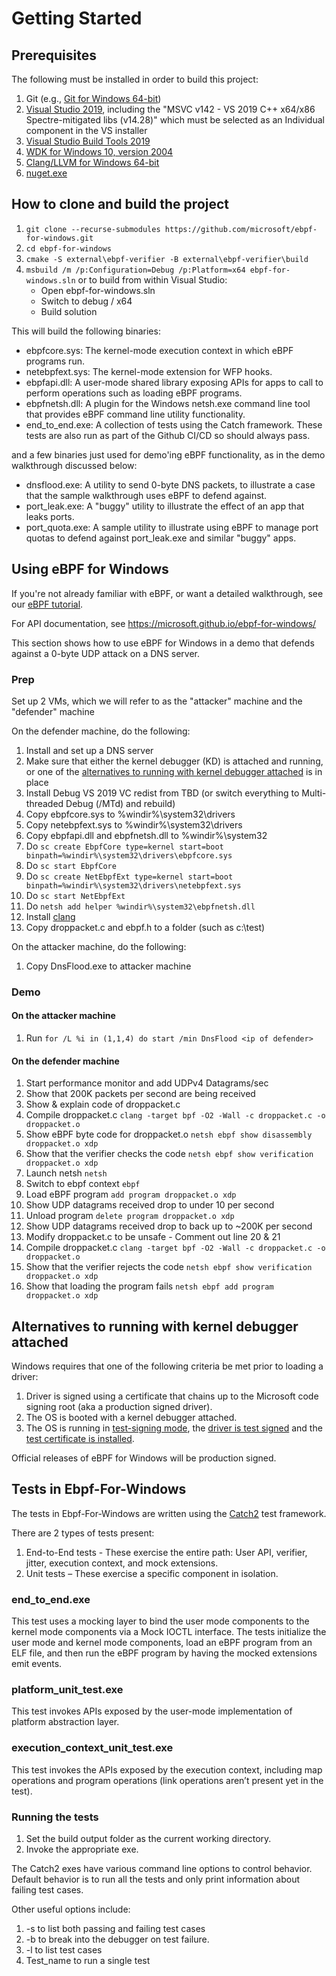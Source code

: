 # Getting Started

## Prerequisites

The following must be installed in order to build this project:

1. Git (e.g., [Git for Windows 64-bit](https://git-scm.com/download/win))
2. [Visual Studio 2019](https://visualstudio.microsoft.com/vs/), including
   the "MSVC v142 - VS 2019 C++ x64/x86 Spectre-mitigated libs (v14.28)"
   which must be selected as an Individual component in the VS installer
3. [Visual Studio Build Tools 2019](https://aka.ms/vs/16/release/vs_buildtools.exe)
4. [WDK for Windows 10, version 2004](https://go.microsoft.com/fwlink/?linkid=2128854)
5. [Clang/LLVM for Windows 64-bit](https://github.com/llvm/llvm-project/releases/download/llvmorg-8.0.1/LLVM-8.0.1-win64.exe)
6. [nuget.exe](https://www.nuget.org/downloads)

## How to clone and build the project

1. ```git clone --recurse-submodules https://github.com/microsoft/ebpf-for-windows.git```
2. ```cd ebpf-for-windows```
3. ```cmake -S external\ebpf-verifier -B external\ebpf-verifier\build```
4. ```msbuild /m /p:Configuration=Debug /p:Platform=x64 ebpf-for-windows.sln```
   or to build from within Visual Studio:
   - Open ebpf-for-windows.sln
   - Switch to debug / x64
   - Build solution

This will build the following binaries:

* ebpfcore.sys: The kernel-mode execution context in which eBPF programs run.
* netebpfext.sys: The kernel-mode extension for WFP hooks.
* ebpfapi.dll: A user-mode shared library exposing APIs for apps to call to perform operations such as
               loading eBPF programs.
* ebpfnetsh.dll: A plugin for the Windows netsh.exe command line tool that provides eBPF command line
                 utility functionality.
* end_to_end.exe: A collection of tests using the Catch framework.  These tests are also run as part
                  of the Github CI/CD so should always pass.

and a few binaries just used for demo'ing eBPF functionality, as in the demo walkthrough discussed below:

* dnsflood.exe: A utility to send 0-byte DNS packets, to illustrate a case that the sample walkthrough uses eBPF
                to defend against.
* port_leak.exe: A "buggy" utility to illustrate the effect of an app that leaks ports.
* port_quota.exe: A sample utility to illustrate using eBPF to manage port quotas to defend against port_leak.exe
                  and similar "buggy" apps.

## Using eBPF for Windows

If you're not already familiar with eBPF, or want a detailed walkthrough, see our [eBPF tutorial](tutorial.md).

For API documentation, see https://microsoft.github.io/ebpf-for-windows/

This section shows how to use eBPF for Windows in a demo that defends against a 0-byte UDP attack on a DNS server.

### Prep
Set up 2 VMs, which we will refer to as the "attacker" machine and the "defender" machine

On the defender machine, do the following:
1. Install and set up a DNS server
2. Make sure that either the kernel debugger (KD) is attached and running, or one of the [alternatives to running with kernel debugger attached](#alternatives-to-running-with-kernel-debugger-attached) is in place
3. Install Debug VS 2019 VC redist from TBD (or switch everything to Multi-threaded Debug (/MTd) and rebuild)
4. Copy ebpfcore.sys to %windir%\system32\drivers
5. Copy netebpfext.sys to %windir%\system32\drivers
6. Copy ebpfapi.dll and ebpfnetsh.dll to %windir%\system32
7. Do `sc create EbpfCore type=kernel start=boot binpath=%windir%\system32\drivers\ebpfcore.sys`
8. Do `sc start EbpfCore`
9. Do `sc create NetEbpfExt type=kernel start=boot binpath=%windir%\system32\drivers\netebpfext.sys`
10. Do `sc start NetEbpfExt`
11. Do `netsh add helper %windir%\system32\ebpfnetsh.dll`
12. Install [clang](https://github.com/llvm/llvm-project/releases/download/llvmorg-11.0.0/LLVM-11.0.0-win64.exe)
13. Copy droppacket.c and ebpf.h to a folder (such as c:\test)

On the attacker machine, do the following:
1. Copy DnsFlood.exe to attacker machine

### Demo
#### On the attacker machine
1. Run ```for /L %i in (1,1,4) do start /min DnsFlood <ip of defender>```

#### On the defender machine
1. Start performance monitor and add UDPv4 Datagrams/sec
2. Show that 200K packets per second are being received
3. Show & explain code of droppacket.c
4. Compile droppacket.c ```clang -target bpf -O2 -Wall -c droppacket.c -o droppacket.o```
5. Show eBPF byte code for droppacket.o ```netsh ebpf show disassembly droppacket.o xdp```
6. Show that the verifier checks the code ```netsh ebpf show verification droppacket.o xdp```
7. Launch netsh ```netsh```
8. Switch to ebpf context ```ebpf```
9. Load eBPF program ```add program droppacket.o xdp```
10. Show UDP datagrams received drop to under 10 per second
11. Unload program ```delete program droppacket.o xdp```
12. Show UDP datagrams received drop to back up to ~200K per second
13. Modify droppacket.c to be unsafe - Comment out line 20 & 21
14. Compile droppacket.c ```clang -target bpf -O2 -Wall -c droppacket.c -o droppacket.o```
15. Show that the verifier rejects the code ```netsh ebpf show verification droppacket.o xdp```
16. Show that loading the program fails ```netsh ebpf add program droppacket.o xdp```

## Alternatives to running with kernel debugger attached
Windows requires that one of the following criteria be met prior to loading a driver:
1. Driver is signed using a certificate that chains up to the Microsoft code signing root (aka a production signed driver).
2. The OS is booted with a kernel debugger attached.
3. The OS is running in [test-signing mode](https://docs.microsoft.com/en-us/windows-hardware/drivers/install/the-testsigning-boot-configuration-option), the [driver is test signed](https://docs.microsoft.com/en-us/windows-hardware/drivers/install/test-signing-a-driver-through-an-embedded-signature) and the [test certificate is installed](https://docs.microsoft.com/en-us/windows-hardware/drivers/install/installing-test-certificates).

Official releases of eBPF for Windows will be production signed.

## Tests in Ebpf-For-Windows

The tests in Ebpf-For-Windows are written using the [Catch2](https://github.com/catchorg/Catch2) test framework.

There are 2 types of tests present:
1.	End-to-End tests - These exercise the entire path: User API, verifier, jitter, execution context, and mock extensions.
2.	Unit tests – These exercise a specific component in isolation.

### end_to_end.exe
This test uses a mocking layer to bind the user mode components to the kernel mode
components via a Mock IOCTL interface. The tests initialize the user mode and kernel
mode components, load an eBPF program from an ELF file, and then run the eBPF program
by having the mocked extensions emit events.

### platform_unit_test.exe
This test invokes APIs exposed by the user-mode implementation of platform
abstraction layer.

### execution_context_unit_test.exe
This test invokes the APIs exposed by the execution context, including map
operations and program operations (link operations aren’t present yet in the test).

### Running the tests
1.	Set the build output folder as the current working directory.
2.	Invoke the appropriate exe.

The Catch2 exes have various command line options to control behavior. Default
behavior is to run all the tests and only print information about failing test
cases.

Other useful options include:
1.	-s to list both passing and failing test cases
2.	-b to break into the debugger on test failure.
3.	-l to list test cases
4.	Test_name to run a single test
